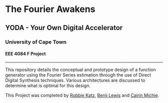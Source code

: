 # The Fourier Awakens
## YODA - Your Own Digital Accelerator
### University of Cape Town
#### EEE 4084 F Project

***

This repository details the conceptual and prototype design of a function generator using the Fourier Series estimation through the use of Direct Digital Synthesis techniques. Various architectures are discussed to determine what is optimal for this design.

This Project was completed by [Robbie Katz](https://github.com/RobertJKatz), [Benji Lewis](https://github.com/BenjiLewis) and [Cairin Michie](https://github.com/cairinmichie).

